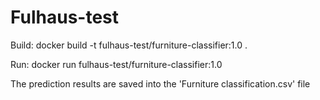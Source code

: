 # Fulhaus-test
Build: docker build -t fulhaus-test/furniture-classifier:1.0 .

Run: docker run fulhaus-test/furniture-classifier:1.0

The prediction results are saved into the 'Furniture classification.csv' file
